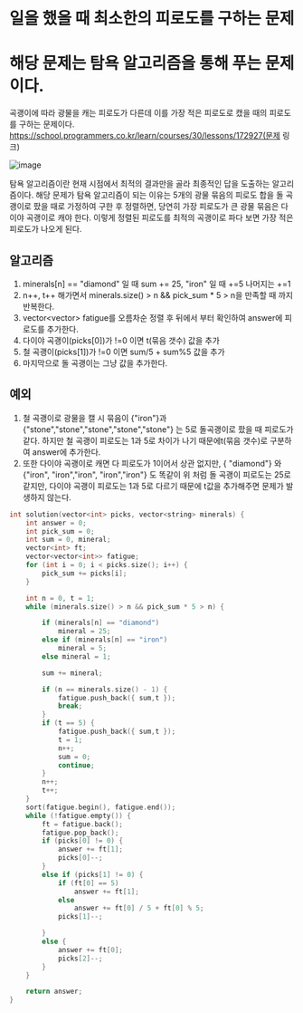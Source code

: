 일을 했을 때 최소한의 피로도를 구하는 문제
===========
# 해당 문제는 탐욕 알고리즘을 통해 푸는 문제이다.
곡괭이에 따라 광물을 캐는 피로도가 다른데 이를 가장 적은 피로도로 캤을 때의 피로도를 구하는 문제이다.
https://school.programmers.co.kr/learn/courses/30/lessons/172927(문제 링크)

![image](https://github.com/Sersoc/C-Algorithm/assets/45021157/6a0a1688-732e-4ca7-acf5-605c8772dd34)

탐욕 알고리즘이란 현재 시점에서 최적의 결과만을 골라 최종적인 답을 도출하는 알고리즘이다.
해당 문제가 탐욕 알고리즘이 되는 이유는 5개의 광물 묶음의 피로도 합을 돌 곡괭이로 팠을 때로 가정하여 구한 후 정렬하면, 
당연히 가장 피로도가 큰 광물 묶음은 다이야 곡괭이로 캐야 한다. 이렇게 정렬된 피로도를 최적의 곡괭이로 파다 보면 가장 적은 피로도가 나오게 된다.
## 알고리즘
1. minerals[n] == "diamond" 일 때 sum += 25, "iron" 일 때 +=5 나머지는 +=1
2. n++, t++ 해가면서 minerals.size() > n && pick_sum * 5 > n을 만족할 때 까지 반복한다.
3. vector<vector<int>> fatigue를 오름차순 정렬 후 뒤에서 부터 확인하여 answer에 피로도를 추가한다.
4. 다이야 곡괭이(picks[0])가 !=0 이면 t(묶음 갯수) 값을 추가
5. 철 곡괭이(picks[1])가 !=0 이면 sum/5 + sum%5 값을 추가
6. 마지막으로 돌 곡괭이는 그냥 값을 추가한다.

## 예외
1. 철 곡괭이로 광물을 캘 시 묶음이 {"iron"}과 {"stone","stone","stone","stone","stone"} 는 5로 돌곡괭이로 팠을 때 피로도가 같다. 하지만 철 곡괭이 피로도는 1과 5로 차이가 나기 때문에t(묶음 갯수)로 구분하여 answer에 추가한다.
2. 또한 다이야 곡괭이로 캐면 다 피로도가 1이어서 상관 없지만, { "diamond"} 와 {"iron", "iron","iron", "iron","iron"} 도 똑같이 위 처럼 돌 곡괭이 피로도는 25로 같지만, 다이야 곡괭이 피로도는 1과 5로 다르기 때문에 t값을 추가해주면 문제가 발생하지 않는다.

```C++
int solution(vector<int> picks, vector<string> minerals) {
    int answer = 0;
    int pick_sum = 0;
    int sum = 0, mineral;
    vector<int> ft;
    vector<vector<int>> fatigue;
    for (int i = 0; i < picks.size(); i++) {
        pick_sum += picks[i];
    }

    int n = 0, t = 1;
    while (minerals.size() > n && pick_sum * 5 > n) {

        if (minerals[n] == "diamond")
            mineral = 25;
        else if (minerals[n] == "iron")
            mineral = 5;
        else mineral = 1;

        sum += mineral;

        if (n == minerals.size() - 1) {
            fatigue.push_back({ sum,t });
            break;
        }
        if (t == 5) {
            fatigue.push_back({ sum,t });
            t = 1;
            n++;
            sum = 0;
            continue;
        }
        n++;
        t++;
    }
    sort(fatigue.begin(), fatigue.end());
    while (!fatigue.empty()) {
        ft = fatigue.back();
        fatigue.pop_back();
        if (picks[0] != 0) {
            answer += ft[1];
            picks[0]--;
        }
        else if (picks[1] != 0) {
            if (ft[0] == 5)
                answer += ft[1];
            else
                answer += ft[0] / 5 + ft[0] % 5;
            picks[1]--;

        }
        else {
            answer += ft[0];
            picks[2]--;
        }
    }

    return answer;
}

```
